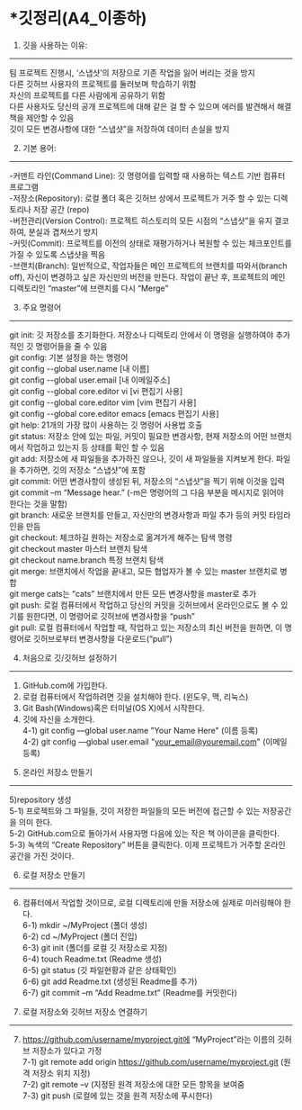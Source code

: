 *깃정리(A4_이종하)
================================================================================================================================
1. 깃을 사용하는 이유:
--------------------------
팀 프로젝트 진행시, ‘스냅샷’의 저장으로 기존 작업을 잃어 버리는 것을 방지   
다른 깃허브 사용자의 프로젝트를 둘러보며 학습하기 위함   
자신의 프로젝트를 다른 사람에게 공유하기 위함   
다른 사용자도 당신의 공개 프로젝트에 대해 같은 걸 할 수 있으며 에러를 발견해서 해결책을 제안할 수 있음   
깃이 모든 변경사항에 대한 “스냅샷”을 저장하여 데이터 손실을 방지   

2. 기본 용어:
--------------------------
-커맨트 라인(Command Line): 깃 명령어를 입력할 때 사용하는 텍스트 기반 컴퓨터 프로그램   
-저장소(Repository): 로컬 폴더 혹은 깃허브 상에서 프로젝트가 거주 할 수 있는 디렉토리나 저장 공간 (repo)   
-버전관리(Version Control): 프로젝트 히스토리의 모든 시점의 “스냅샷”을 유지 결코하여, 분실과 겹쳐쓰기 방지   
-커밋(Commit): 프로젝트를 이전의 상태로 재평가하거나 복원할 수 있는 체크포인트를 가질 수 있도록 스냅샷을 찍음   
-브랜치(Branch): 일반적으로, 작업자들은 메인 프로젝트의 브랜치를 따와서(branch off), 자신이 변경하고 싶은 자신만의 버전을 만든다. 작업이 끝난 후, 프로젝트의 메인 디렉토리인 “master”에 브랜치를 다시 “Merge”   

3. 주요 명령어
--------------------------
git init: 깃 저장소를 초기화한다. 저장소나 디렉토리 안에서 이 명령을 실행하여야 추가적인 깃 명령어들을 줄 수 있음   
git config: 기본 설정을 하는 명령어   
git config --global user.name [내 이름]   
git config --global user.email [내 이메일주소]   
git config --global core.editor vi [vi 편집기 사용]   
git config --global core.editor vim [vim 편집기 사용]   
git config --global core.editor emacs [emacs 편집기 사용]   
git help: 21개의 가장 많이 사용하는 깃 명령어 사용법 호출   
git status: 저장소 안에 있는 파일, 커밋이 필요한 변경사항, 현재 저장소의 어떤 브랜치에서 작업하고 있는지 등 상태를 확인 할 수 있음   
git add: 저장소에 새 파일들을 추가하진 않으나, 깃이 새 파일들을 지켜보게 한다. 파일을 추가하면, 깃의 저장소 “스냅샷”에 포함   
git commit: 어떤 변경사항이 생성된 뒤, 저장소의 “스냅샷”을 찍기 위해 이것을 입력     
git commit –m “Message hear.” (-m은 명령어의 그 다음 부분을 메시지로 읽어야 한다는 것을 말함)   
git branch: 새로운 브랜치를 만들고, 자신만의 변경사항과 파일 추가 등의 커밋 타임라인을 만듬      
git checkout: 체크하길 원하는 저장소로 옮겨가게 해주는 탐색 명령   
git checkout master 마스터 브랜치 탐색   
git checkout name.branch 특정 브랜치 탐색   
git merge: 브랜치에서 작업을 끝내고, 모든 협업자가 볼 수 있는 master 브랜치로 병합   
            git merge cats는 “cats” 브랜치에서 만든 모든 변경사항을 master로 추가   
git push: 로컬 컴퓨터에서 작업하고 당신의 커밋을 깃허브에서 온라인으로도 볼 수 있기를 원한다면, 이 명령어로 깃허브에 변경사항을 “push”      
git pull: 로컬 컴퓨터에서 작업할 때, 작업하고 있는 저장소의 최신 버전을 원하면, 이 명령어로 깃허브로부터 변경사항을 다운로드(“pull”)   

4. 처음으로 깃/깃허브 설정하기
-------------------------------
1) GitHub.com에 가입한다.   
2) 로컬 컴퓨터에서 작업하려면 깃을 설치해야 한다. (윈도우, 맥, 리눅스)   
3) Git Bash(Windows)혹은 터미널(OS X)에서 시작한다.   
4) 깃에 자신을 소개한다.    
4-1) git config —global user.name "Your Name Here" (이름 등록)   
4-2) git config —global user.email "your_email@youremail.com" (이메일 등록)   

5. 온라인 저장소 만들기
--------------------------
5)repository 생성   
5-1) 프로젝트와 그 파일들, 깃이 저장한 파일들의 모든 버전에 접근할 수 있는 저장공간을 의미 한다.   
5-2) GitHub.com으로 돌아가서 사용자명 다음에 있는 작은 책 아이콘을 클릭한다.    
5-3) 녹색의 “Create Repository” 버튼을 클릭한다. 이제 프로젝트가 거주할 온라인 공간을 가진 것이다.   

6. 로컬 저장소 만들기
--------------------------
6) 컴퓨터에서 작업할 것이므로, 로컬 디렉토리에 만들 저장소에 실제로 미러링해야 한다.   
6-1) mkdir ~/MyProject (폴더 생성)   
6-2) cd ~/MyProject (폴더 진입)   
6-3) git init (폴더를 로컬 깃 저장소로 지정)   
6-4) touch Readme.txt (Readme 생성)   
6-5) git status (깃 파일현황과 같은 상태확인)   
6-6) git add Readme.txt (생성된 Readme를 추가)   
6-7) git commit –m “Add Readme.txt” (Readme를 커밋한다)   

7. 로컬 저장소와 깃허브 저장소 연결하기
--------------------------
7) https://github.com/username/myproject.git에 “MyProject”라는 이름의 깃허브 저장소가 있다고 가정   
7-1) git remote add origin https://github.com/username/myproject.git (원격 저장소 위치 지정)   
7-2) git remote –v (지정된 원격 저장소에 대한 모든 항목을 보여줌   
7-3) git push (로컬에 있는 것을 원격 저장소에 푸시한다)   




